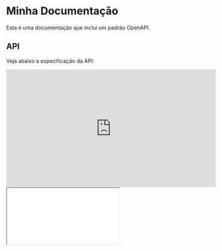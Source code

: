 # Minha Documentação

Esta é uma documentação que inclui um padrão OpenAPI.

## API

Veja abaixo a especificação da API:


<div>
  <iframe width="560" height="315" src="https://www.youtube.com/embed/fxKnmW0QxHQ" frameborder="0" allow="accelerometer; autoplay; clipboard-write; encrypted-media; gyroscope; picture-in-picture" allowfullscreen></iframe>
  
<iframe src="..\openapi.html"></iframe>
  
</div>
